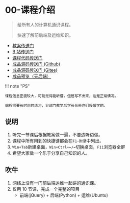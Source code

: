 # 00-课程介绍

> 给所有人的计算机通识课程。
>
> 快速了解前后端及运维知识。

- [教案传送门](https://share.fzf404.art/)
- [B 站传送门](https://www.bilibili.com/video/BV1kL4y1B7s5)
- [课程代码传送门](https://gitee.com/nmdfzf404/share-code)
- [成品源码传送门 (Github)](https://github.com/fzf404/intro)
- [成品源码传送门 (Gitee)](https://gitee.com/nmdfzf404/intro)
- [成品预览（无后端）](https://demo.fzf404.art/intro/)

!!! note "PS"

    课程信息密度较大，可能觉得能听懂，但是写不出来，这是正常情况。

    编程需要长时间的练习，分部门教学后学长会带你们慢慢学的。

## 说明

1. 听完一节课后根据教案做一遍，不要边听边做。
2. 课程中所有用到的快捷键都会在`F1-附录`中列出。
3. `Win+Tab`新建桌面，`Win+Ctrl+⬅️/➡️`切换桌面，`F11`浏览器全屏
4. 希望大家做一个乐于分享自己知识的人。

## 吹牛

1. 网络上没有一门前后端运维一起讲的通识课。
2. 仅用 10 节课，完成一个完整的项目
   - 前端(jQuery) + 后端(Python) + 运维(Ubuntu)
